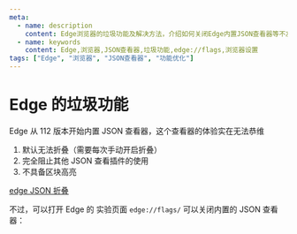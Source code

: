 ```yaml
---
meta:
  - name: description
    content: Edge浏览器的垃圾功能及解决方法，介绍如何关闭Edge内置JSON查看器等不友好功能
  - name: keywords
    content: Edge,浏览器,JSON查看器,垃圾功能,edge://flags,浏览器设置
tags: ["Edge", "浏览器", "JSON查看器", "功能优化"]
---
```


# Edge 的垃圾功能

Edge 从 112 版本开始内置 JSON 查看器，这个查看器的体验实在无法恭维

1. 默认无法折叠（需要每次手动开启折叠）
2. 完全阻止其他 JSON 查看插件的使用
3. 不具备区块高亮

[edge JSON 折叠](https://learn.microsoft.com/zh-cn/microsoft-edge/devtools-guide-chromium/whats-new/2023/04/devtools-112#the-json-viewer-in-microsoft-edge-supports-code-folding)


<ImgView title="Edge JSON 折叠" url="https://6.z.wiki/autoupload/20240122/LELD.2072X1502-Pasted_Graphic.png" />


不过，可以打开 Edge 的
实验页面 `edge://flags/`
可以关闭内置的 JSON 查看器：

<ImgView title="Edge 的垃圾功能" url="https://5.z.wiki/autoupload/20240229/Usax.1184X2610-image.png" />

